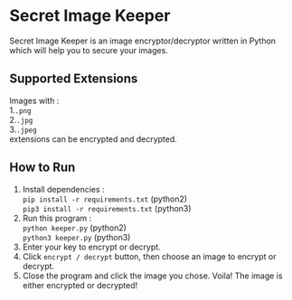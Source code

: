 # Secret Image Keeper

Secret Image Keeper is an image encryptor/decryptor written in Python which will help you to secure your images.

## Supported Extensions
Images with : <br />
1.`.png` <br />
2.`.jpg` <br />
3.`.jpeg` <br />
extensions can be encrypted and decrypted.

## How to Run

1. Install dependencies : <br />
`pip install -r requirements.txt` (python2) <br />
`pip3 install -r requirements.txt` (python3) 
2. Run this program : <br />
`python keeper.py` (python2) <br />
`python3 keeper.py` (python3)
3. Enter your key to encrypt or decrypt.
4. Click `encrypt / decrypt` button, then choose an image to encrypt or decrypt.
5. Close the program and click the image you chose. Voila! The image is either encrypted or decrypted!
